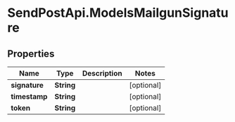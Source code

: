 # SendPostApi.ModelsMailgunSignature

## Properties

Name | Type | Description | Notes
------------ | ------------- | ------------- | -------------
**signature** | **String** |  | [optional] 
**timestamp** | **String** |  | [optional] 
**token** | **String** |  | [optional] 


